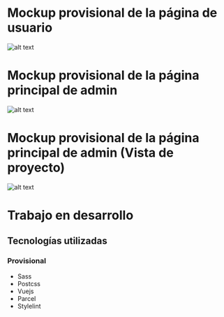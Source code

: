 # Mockup provisional de la página de usuario

![alt text](https://i.imgur.com/dNiUrKb.png)

# Mockup provisional de la página principal de admin

![alt text](https://i.imgur.com/Y1XH2eK.png)

# Mockup provisional de la página principal de admin (Vista de proyecto)

![alt text](https://i.imgur.com/XtqAi1m.png)

# Trabajo en desarrollo

## Tecnologías utilizadas

### Provisional

- Sass
- Postcss
- Vuejs
- Parcel
- Stylelint
